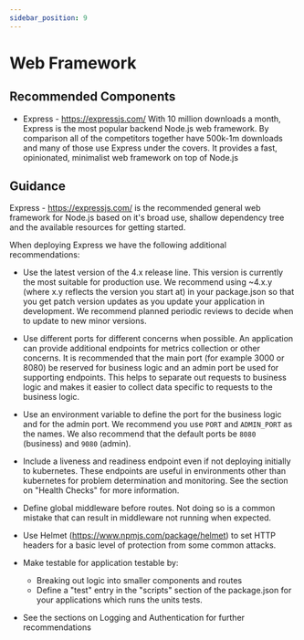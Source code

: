 ```yaml
---
sidebar_position: 9
---
```



# Web Framework

## Recommended Components

- Express - https://expressjs.com/
  With 10 million downloads a month, Express is the most popular backend Node.js web framework.
  By comparison all of the competitors together have 500k-1m downloads and many of those use Express under the covers.
  It provides a fast, opinionated, minimalist web framework on top of Node.js

## Guidance

Express - https://expressjs.com/ is the recommended general web framework for Node.js based on it's broad use, shallow dependency tree and the available resources for getting started.

When deploying Express we have the following additional recommendations:

- Use the latest version of the 4.x release line. This version is currently the most suitable for production use.
  We recommend using ~4.x.y (where x.y reflects the version you start at) in your package.json so that you get patch
  version updates as you update your application in development. We recommend planned periodic reviews
  to decide when to update to new minor versions.

- Use different ports for different concerns when possible.
  An application can provide additional endpoints for metrics collection or other concerns. It is recommended that
  the main port (for example 3000 or 8080) be reserved for business logic and an admin
  port be used for supporting endpoints. This helps to separate out requests to business logic and makes it easier to collect
  data specific to requests to the business logic.

- Use an environment variable to define the port for the business logic and for the admin port.
  We recommend you use `PORT` and `ADMIN_PORT` as the names. We also recommend that the default ports be `8080` (business) and `9080` (admin).

- Include a liveness and readiness endpoint even if not deploying initially to kubernetes. These endpoints are useful in environments
  other than kubernetes for problem determination and monitoring. See the section on "Health Checks" for more information.

- Define global middleware before routes. Not doing so is a common mistake that can result in middleware not running when expected.

- Use Helmet (https://www.npmjs.com/package/helmet) to set HTTP headers for a basic level of protection from some common attacks.

- Make testable for application testable by:

  - Breaking out logic into smaller components and routes
  - Define a "test" entry in the "scripts" section of the package.json for your applications which runs the units tests.

- See the sections on Logging and Authentication for further recommendations
